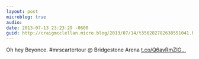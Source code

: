 ```yaml
---
layout: post
microblog: true
audio: 
date: 2013-07-13 23:23:29 -0600
guid: http://craigmcclellan.micro.blog/2013/07/14/t356282782638551041.html
---
```

Oh hey Beyonce. #mrscartertour @ Bridgestone Arena [t.co/Q6avRmZlG...](http://t.co/Q6avRmZlGL)
